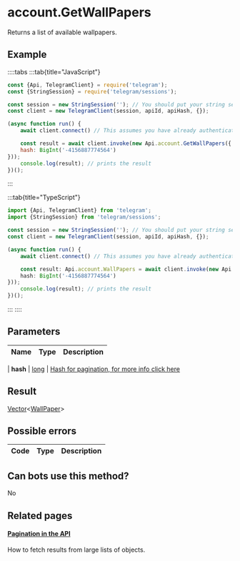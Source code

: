 # account.GetWallPapers

Returns a list of available wallpapers.



## Example

::::tabs
:::tab{title="JavaScript"}
```js
const {Api, TelegramClient} = require('telegram');
const {StringSession} = require('telegram/sessions');

const session = new StringSession(''); // You should put your string session here
const client = new TelegramClient(session, apiId, apiHash, {});

(async function run() {
    await client.connect() // This assumes you have already authenticated with .start()

    const result = await client.invoke(new Api.account.GetWallPapers({
    hash: BigInt('-4156887774564')
}));
    console.log(result); // prints the result
})();
```
:::

:::tab{title="TypeScript"}
```ts
import {Api, TelegramClient} from 'telegram';
import {StringSession} from 'telegram/sessions';

const session = new StringSession(''); // You should put your string session here
const client = new TelegramClient(session, apiId, apiHash, {});

(async function run() {
    await client.connect() // This assumes you have already authenticated with .start()

    const result: Api.account.WallPapers = await client.invoke(new Api.account.GetWallPapers({
    hash: BigInt('-4156887774564')
}));
    console.log(result); // prints the result
})();
```
:::
::::



## Parameters

| Name | Type | Description |
| :--: | ---- | ----------- |

| **hash** | [long](https://core.telegram.org/type/long) | [Hash for pagination, for more info click here](https://core.telegram.org/api/offsets#hash-generation) 


## Result

[Vector](https://core.telegram.org/type/Vector%20t)<[WallPaper](https://core.telegram.org/type/WallPaper)>



## Possible errors

| Code | Type | Description |
| :--: | ---- | ----------- |



## Can bots use this method?

No

## Related pages

#### [Pagination in the API](https://core.telegram.org/api/offsets)

How to fetch results from large lists of objects.





